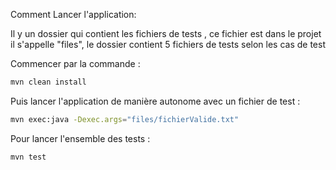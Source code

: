 Comment Lancer l'application:

Il y un dossier qui contient les fichiers de tests , ce fichier est dans le projet il s'appelle "files", le dossier contient 5 fichiers de tests selon les cas de test

Commencer par la commande : 
``` sh
mvn clean install
```
Puis lancer l'application de manière autonome avec un fichier de test :

``` sh
mvn exec:java -Dexec.args="files/fichierValide.txt"
```

Pour lancer l'ensemble des tests :

``` sh
mvn test
```


